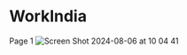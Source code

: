 # WorkIndia

Page 1
![Screen Shot 2024-08-06 at 10 04 41](https://github.com/user-attachments/assets/1049f0cb-2efd-4981-a9a6-ea17f8f741d1)
